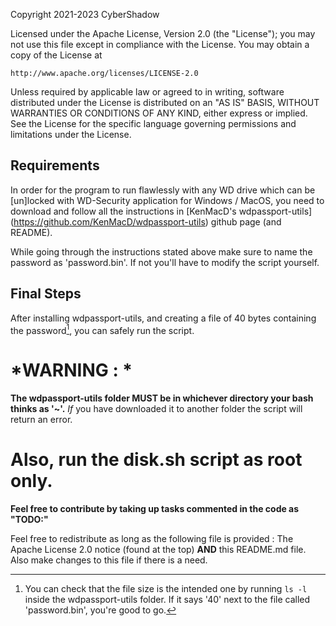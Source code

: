 Copyright 2021-2023 CyberShadow

Licensed under the Apache License, Version 2.0 (the "License");
you may not use this file except in compliance with the License.
You may obtain a copy of the License at

    http://www.apache.org/licenses/LICENSE-2.0

Unless required by applicable law or agreed to in writing, software
distributed under the License is distributed on an "AS IS" BASIS,
WITHOUT WARRANTIES OR CONDITIONS OF ANY KIND, either express or implied.
See the License for the specific language governing permissions and
limitations under the License.

## Requirements
In order for the program to run flawlessly with any WD drive which can be [un]locked with WD-Security application for Windows / MacOS, you need to download and follow all the instructions in [KenMacD's wdpassport-utils] (https://github.com/KenMacD/wdpassport-utils) github page (and README).

While going through the instructions stated above make sure to name the password as 'password.bin'. If not you'll have to modify the script yourself.

## Final Steps
After installing wdpassport-utils, and creating a file of 40 bytes containing the password[^1], you can safely run the script.

# *WARNING : *
**The wdpassport-utils folder MUST be in whichever directory your bash thinks as '~'.**
*If* you have downloaded it to another folder the script will return an error.


# Also, run the disk.sh script **as root only.**

**Feel free to contribute by taking up tasks commented in the code as "TODO:"**

[^1]: You can check that the file size is the intended one by running `ls -l` inside the wdpassport-utils folder. If it says '40' next to the file called 'password.bin', you're good to go.

Feel free to redistribute as long as the following file is provided : 
The Apache License 2.0 notice (found at the top) **AND** this README.md file.
Also make changes to this file if there is a need.
